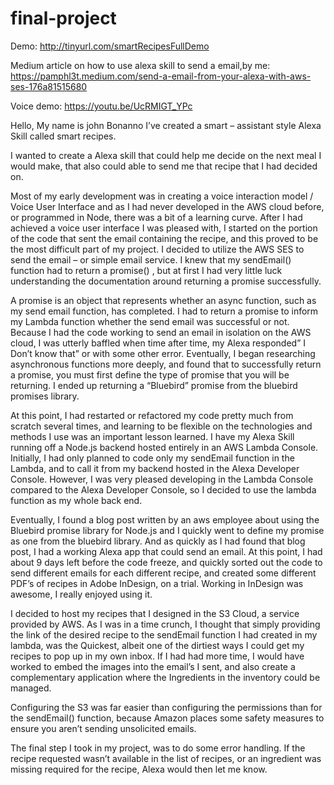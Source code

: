 # final-project
Demo: http://tinyurl.com/smartRecipesFullDemo

Medium article on how to use alexa skill to send a email,by me: https://pamphl3t.medium.com/send-a-email-from-your-alexa-with-aws-ses-176a81515680

Voice demo: https://youtu.be/UcRMIGT_YPc


Hello, My name is john Bonanno
I’ve created a smart – assistant style Alexa Skill called smart recipes.

I wanted to create a Alexa skill that could help me decide on the next meal I would make, that also could able to send me that recipe that I had decided on.

Most of my early development was in creating a voice interaction model / Voice User Interface
and as I had never developed in the AWS cloud before, or programmed in Node, there was a bit of a learning curve. After I had achieved a voice user interface I was pleased with, I started on the portion of the code that sent the email containing the recipe, and this proved to be the most difficult part of my project. I decided to utilize the AWS SES to send the email – or simple email service. I knew that my sendEmail() function had to return a promise() , but at first I had very little luck understanding the documentation around returning a promise successfully.
	
A promise is an object that represents whether an async function, such as my send email function, has completed. I had to return a promise to inform my Lambda function whether the send email was successful or not. Because I had the code working to send an email in isolation on the AWS cloud, I was utterly baffled when time after time, my Alexa responded” I Don’t know that” or with some other error. Eventually, I began researching asynchronous functions more deeply, and found that to successfully return a promise, you must first define the type of promise that you will be returning. I ended up returning a “Bluebird” promise from the bluebird promises library.

At this point, I had restarted or refactored my code pretty much from scratch several times, and learning to be flexible on the technologies and methods I use was an important lesson learned. I have my Alexa Skill running off a Node.js backend hosted entirely in an AWS Lambda Console. Initially, I had only planned to code only my sendEmail function in the Lambda, and to call it from my backend hosted in the Alexa Developer Console. However, I was very pleased developing in the Lambda Console compared to the Alexa Developer Console, so I decided to use the lambda function as my whole back end. 

Eventually, I found a blog post written by an aws employee about using the Bluebird promise library for Node.js and I quickly went to define my promise as one from the bluebird library. And as quickly as I had found that blog post, I had a working Alexa app that could send an email. 
At this point, I had about 9 days left before the code freeze, and quickly sorted out the code to send different emails for each different recipe, and created some different PDF’s of recipes in Adobe InDesign, on a trial. Working in InDesign was awesome, I really enjoyed using it.

I decided to host my recipes that I designed in the S3 Cloud, a service provided by AWS. As I was in a time crunch, I thought that simply providing the link of the desired recipe to the sendEmail function I had created in my lambda, was the Quickest, albeit one of the dirtiest ways I could get my recipes to pop up in my own inbox. If I had had more time, I would have worked to embed the images into the email’s I sent, and also create a complementary application where the Ingredients in the inventory could be managed. 

Configuring the S3 was far easier than configuring the permissions than for the sendEmail() function, because Amazon places some safety measures to ensure you aren’t sending unsolicited emails. 

The final step I took in my project, was to do some error handling. If the recipe requested wasn’t available in the list of recipes, or an ingredient was missing required for the recipe, Alexa would then let me know. 





